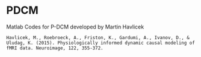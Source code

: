 # PDCM
Matlab Codes for P-DCM developed by Martin Havlicek
```
Havlicek, M., Roebroeck, A., Friston, K., Gardumi, A., Ivanov, D., & Uludag, K. (2015). Physiologically informed dynamic causal modeling of fMRI data. Neuroimage, 122, 355-372.
```
